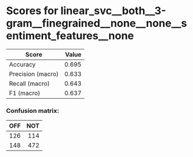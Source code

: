 # Scores for linear_svc__both__3-gram__finegrained__none__none__sentiment_features__none
|      Score      |Value|
|-----------------|----:|
|Accuracy         |0.695|
|Precision (macro)|0.633|
|Recall (macro)   |0.643|
|F1 (macro)       |0.637|

### Confusion matrix:
|OFF|NOT|
|--:|--:|
|126|114|
|148|472|
